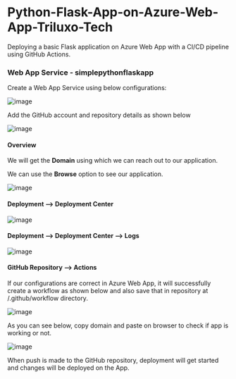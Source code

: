 # Python-Flask-App-on-Azure-Web-App-Triluxo-Tech

Deploying a basic Flask application on Azure Web App with a CI/CD pipeline using GitHub Actions.

### Web App Service - simplepythonflaskapp

Create a Web App Service using below configurations:

![image](https://github.com/ajaydabe/Python-Flask-App-on-Azure-Web-App-Triluxo-Tech/assets/160045230/1f440dd8-0e4b-47ad-9a63-f1352710200c)

Add the GitHub account and repository details as shown below

![image](https://github.com/ajaydabe/Python-Flask-App-on-Azure-Web-App-Triluxo-Tech/assets/160045230/8b06494e-27a1-4363-968e-247b0d97ca63)


#### Overview

We will get the **Domain** using which we can reach out to our application.

We can use the **Browse** option to see our application.

![image](https://github.com/ajaydabe/Python-Flask-App-on-Azure-Web-App-Triluxo-Tech/assets/160045230/2156909f-fc9a-4430-8bf8-590b62914214)

#### Deployment --> Deployment Center

![image](https://github.com/ajaydabe/Python-Flask-App-on-Azure-Web-App-Triluxo-Tech/assets/160045230/84160899-76ab-4126-aae9-a21daa089851)

#### Deployment --> Deployment Center --> Logs

![image](https://github.com/ajaydabe/Python-Flask-App-on-Azure-Web-App-Triluxo-Tech/assets/160045230/a54f571d-0a6f-46be-aadc-cb56c046177d)

#### GitHub Repository --> Actions

If our configurations are correct in Azure Web App, it will successfully create a workflow as shown below and also save that in repository at /.github/workflow directory.

![image](https://github.com/ajaydabe/Python-Flask-App-on-Azure-Web-App-Triluxo-Tech/assets/160045230/e0796ff2-0768-4db4-a9cc-93f4ec103147)

As you can see below, copy domain and paste on browser to check if app is working or not.

![image](https://github.com/ajaydabe/Python-Flask-App-on-Azure-Web-App-Triluxo-Tech/assets/160045230/08b1c640-aec3-439b-a739-33e448958e86)

When push is made to the GitHub repository, deployment will get started and changes will be deployed on the App.
